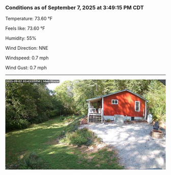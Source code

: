 ### Conditions as of September 7, 2025 at 3:49:15 PM CDT 

Temperature: 73.60 &deg;F

Feels like: 73.60 &deg;F

Humidity: 55%

Wind Direction: NNE

Windspeed: 0.7 mph

Wind Gust: 0.7 mph

---

<img src="./images/latest.jpeg"/>

